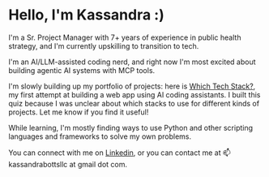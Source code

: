 # Hello, I'm Kassandra :)

I'm a Sr. Project Manager with 7+ years of experience in public health strategy, and I'm currently upskilling to transition to tech.

I'm an AI/LLM-assisted coding nerd, and right now I'm most excited about building agentic AI systems with MCP tools.

I'm slowly building up my portfolio of projects: here is <a href="https://www.whichtechstack.com">Which Tech Stack?</a>, my first attempt at building a web app using AI coding assistants. I built this quiz because I was unclear about which stacks to use for different kinds of projects. Let me know if you find it useful!

While learning, I'm mostly finding ways to use Python and other scripting languages and frameworks to solve my own problems.

You can connect with me on <a href="https://www.linkedin.com/in/kassandrabotts">Linkedin</a>, or you can contact me at 📫 kassandrabottsllc at gmail dot com.

<!--
**bottskass/bottskass** is a ✨ _special_ ✨ repository because its `README.md` (this file) appears on your GitHub profile.

Here are some ideas to get you started:

- 🔭 I’m currently working on ...
- 🌱 I’m currently learning ...
- 👯 I’m looking to collaborate on ...
- 🤔 I’m looking for help with ...
- 💬 Ask me about ...
- 📫 How to reach me: ...
- 😄 Pronouns: ...
- ⚡ Fun fact: ...
-->
